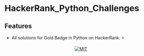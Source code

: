 # HackerRank_Python_Challenges

## Features

- All solutions for Gold Badge in Python on HackerRank. ⚡

<p align="center">
<a target="_blank" href="https://opensource.org/licenses/MIT"><img src="https://img.shields.io/badge/License-MIT-yellow.svg" alt="MIT"></a>
</p>
